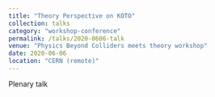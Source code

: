 ```yaml
---
title: "Theory Perspective on KOTO"
collection: talks
category: "workshop-conference"
permalink: /talks/2020-0606-talk
venue: "Physics Beyond Colliders meets theory workshop"
date: 2020-06-06
location: "CERN (remote)"
---
```

Plenary talk


